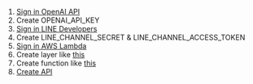 1. [Sign in OpenAI API](https://openai.com/api)
0. Create OPENAI_API_KEY
0. [Sign in LINE Developers](https://developers.line.biz)
0. Create LINE_CHANNEL_SECRET & LINE_CHANNEL_ACCESS_TOKEN
0. [Sign in AWS Lambda](https://console.aws.amazon.com/lambda)
0. Create layer like [this](https://colab.research.google.com/github/x1001000/Colab-Notebooks/blob/main/Create_layer.ipynb)
0. Create function like [this](lambda_function.py)
0. [Create API](https://console.aws.amazon.com/apigateway)
